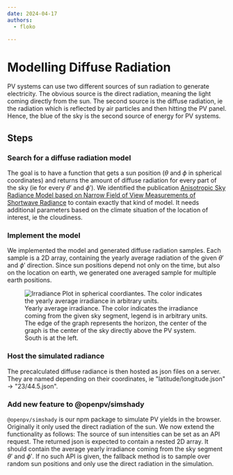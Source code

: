 ```yaml
---
date: 2024-04-17
authors:
  - floko

---
```


# Modelling Diffuse Radiation
PV systems can use two different sources of sun radiation to generate electricity. The obvious source is the direct radiation, meaning the light coming directly from the sun. The second source is the diffuse radiation, ie the radiation which is reflected by air particles and then hitting the PV panel. Hence, the blue of the sky is the second source of energy for PV systems.


<!-- more -->
## Steps
### Search for a diffuse radiation model
The goal is to have a function that gets a sun position ($\theta$ and $\phi$ in spherical coordinates) and returns the amount of diffuse radiation for every part of the sky (ie for every $\theta'$ and $\phi'$). We identified the publication [Anisotropic Sky Radiance Model based on Narrow Field of View Measurements of Shortwave Radiance](https://citeseerx.ist.psu.edu/document?repid=rep1&type=pdf&doi=93f59805f64fd372d7ce5e18addbeadcc846de6b) to contain exactly that kind of model. It needs additional parameters based on the climate situation of the location of interest, ie the cloudiness.

### Implement the model
We implemented the model and generated diffuse radiation samples. Each sample is a 2D array, containing the yearly average radiation of the given $\theta'$ and $\phi'$ direction. Since sun positions depend not only on the time, but also on the location on earth, we generated one averaged sample for multiple earth positions. 

<figure>
    <img src="radiation.png"
         alt="Irradiance Plot in spherical coordiantes. The color indicates the yearly average irradiance in arbitrary units.">
    <br/>
    <figcaption>Yearly average irradiance. The color indicates the irradiance coming from the given sky segment, legend is in arbitrary units. The edge of the graph represents the horizon, the center of the graph is the center of the sky directly above the PV system. South is at the left.</figcaption>
</figure>

### Host the simulated radiance
The precalculated diffuse radiance is then hosted as json files on a server. They are named depending on their coordinates, ie "latitude/longitude.json" -> "23/44.5.json".

### Add new feature to @openpv/simshady
`@openpv/simshady` is our npm package to simulate PV yields in the browser. Originally it only used the direct radiation of the sun. We now extend the functionality as follows: The source of sun intensities can be set as an API request. The returned json is expected to contain a nested 2D array. It should contain the average yearly irradiance coming from the sky segment $\theta'$ and $\phi'$. If no such API is given, the fallback method is to sample over random sun positions and only use the direct radiation in the simulation.